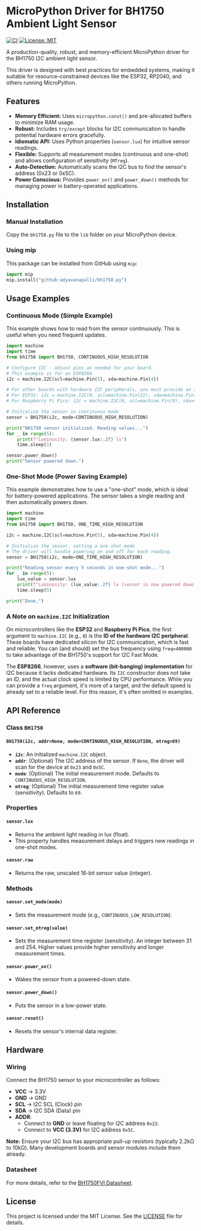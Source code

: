 # MicroPython Driver for BH1750 Ambient Light Sensor

[![CI](https://github.com/adyavanapalli/bh1750.py/actions/workflows/ci.yml/badge.svg)](https://github.com/adyavanapalli/bh1750.py/actions/workflows/ci.yml)
[![License: MIT](https://img.shields.io/badge/License-MIT-yellow.svg)](https://opensource.org/licenses/MIT)

A production-quality, robust, and memory-efficient MicroPython driver for the BH1750 I2C ambient light sensor.

This driver is designed with best practices for embedded systems, making it suitable for resource-constrained devices like the ESP32, RP2040, and others running MicroPython.

## Features

- **Memory Efficient:** Uses `micropython.const()` and pre-allocated buffers to minimize RAM usage.
- **Robust:** Includes `try/except` blocks for I2C communication to handle potential hardware errors gracefully.
- **Idiomatic API:** Uses Python properties (`sensor.lux`) for intuitive sensor readings.
- **Flexible:** Supports all measurement modes (continuous and one-shot) and allows configuration of sensitivity (`MTreg`).
- **Auto-Detection:** Automatically scans the I2C bus to find the sensor's address (0x23 or 0x5C).
- **Power Conscious:** Provides `power_on()` and `power_down()` methods for managing power in battery-operated applications.

## Installation

### Manual Installation

Copy the `bh1750.py` file to the `lib` folder on your MicroPython device.

### Using mip

This package can be installed from GitHub using `mip`:
```python
import mip
mip.install("github:adyavanapalli/bh1750.py")
```

## Usage Examples

### Continuous Mode (Simple Example)

This example shows how to read from the sensor continuously. This is useful when you need frequent updates.

```python
import machine
import time
from bh1750 import BH1750, CONTINUOUS_HIGH_RESOLUTION

# Configure I2C - adjust pins as needed for your board.
# This example is for an ESP8266.
i2c = machine.I2C(scl=machine.Pin(5), sda=machine.Pin(4))

# For other boards with hardware I2C peripherals, you must provide an ID and can set the frequency.
# For ESP32: i2c = machine.I2C(0, scl=machine.Pin(22), sda=machine.Pin(21), freq=400000)
# For Raspberry Pi Pico: i2c = machine.I2C(0, scl=machine.Pin(9), sda=machine.Pin(8), freq=400000)

# Initialize the sensor in continuous mode
sensor = BH1750(i2c, mode=CONTINUOUS_HIGH_RESOLUTION)

print("BH1750 sensor initialized. Reading values...")
for _ in range(5):
    print(f"Luminosity: {sensor.lux:.2f} lx")
    time.sleep(1)

sensor.power_down()
print("Sensor powered down.")
```

### One-Shot Mode (Power Saving Example)

This example demonstrates how to use a "one-shot" mode, which is ideal for battery-powered applications. The sensor takes a single reading and then automatically powers down.

```python
import machine
import time
from bh1750 import BH1750, ONE_TIME_HIGH_RESOLUTION

i2c = machine.I2C(scl=machine.Pin(5), sda=machine.Pin(4))

# Initialize the sensor, setting a one-shot mode
# The driver will handle powering on and off for each reading.
sensor = BH1750(i2c, mode=ONE_TIME_HIGH_RESOLUTION)

print("Reading sensor every 5 seconds in one-shot mode...")
for _ in range(5):
    lux_value = sensor.lux
    print(f"Luminosity: {lux_value:.2f} lx (sensor is now powered down)")
    time.sleep(5)

print("Done.")
```

### A Note on `machine.I2C` Initialization

On microcontrollers like the **ESP32** and **Raspberry Pi Pico**, the first argument to `machine.I2C` (e.g., `0`) is the **ID of the hardware I2C peripheral**. These boards have dedicated silicon for I2C communication, which is fast and reliable. You can (and should) set the bus frequency using `freq=400000` to take advantage of the BH1750's support for I2C Fast Mode.

The **ESP8266**, however, uses a **software (bit-banging) implementation** for I2C because it lacks dedicated hardware. Its `I2C` constructor does not take an ID, and the actual clock speed is limited by CPU performance. While you can provide a `freq` argument, it's more of a target, and the default speed is already set to a reliable level. For this reason, it's often omitted in examples.

## API Reference

### Class `BH1750`

#### `BH1750(i2c, addr=None, mode=CONTINUOUS_HIGH_RESOLUTION, mtreg=69)`
- **`i2c`**: An initialized `machine.I2C` object.
- **`addr`**: (Optional) The I2C address of the sensor. If `None`, the driver will scan for the device at `0x23` and `0x5C`.
- **`mode`**: (Optional) The initial measurement mode. Defaults to `CONTINUOUS_HIGH_RESOLUTION`.
- **`mtreg`**: (Optional) The initial measurement time register value (sensitivity). Defaults to `69`.

### Properties

#### `sensor.lux`
- Returns the ambient light reading in lux (float).
- This property handles measurement delays and triggers new readings in one-shot modes.

#### `sensor.raw`
- Returns the raw, unscaled 16-bit sensor value (integer).

### Methods

#### `sensor.set_mode(mode)`
- Sets the measurement mode (e.g., `CONTINUOUS_LOW_RESOLUTION`).

#### `sensor.set_mtreg(value)`
- Sets the measurement time register (sensitivity). An integer between 31 and 254. Higher values provide higher sensitivity and longer measurement times.

#### `sensor.power_on()`
- Wakes the sensor from a powered-down state.

#### `sensor.power_down()`
- Puts the sensor in a low-power state.

#### `sensor.reset()`
- Resets the sensor's internal data register.

## Hardware

### Wiring

Connect the BH1750 sensor to your microcontroller as follows:

- **VCC** -> 3.3V
- **GND** -> GND
- **SCL** -> I2C SCL (Clock) pin
- **SDA** -> I2C SDA (Data) pin
- **ADDR**:
    - Connect to **GND** or leave floating for I2C address `0x23`.
    - Connect to **VCC (3.3V)** for I2C address `0x5C`.

**Note:** Ensure your I2C bus has appropriate pull-up resistors (typically 2.2kΩ to 10kΩ). Many development boards and sensor modules include them already.

### Datasheet

For more details, refer to the [BH1750FVI Datasheet](https://mm.digikey.com/Volume0/opasdata/d220001/medias/docus/6165/bh1750fvi-e.pdf).

## License

This project is licensed under the MIT License. See the [LICENSE](LICENSE) file for details.